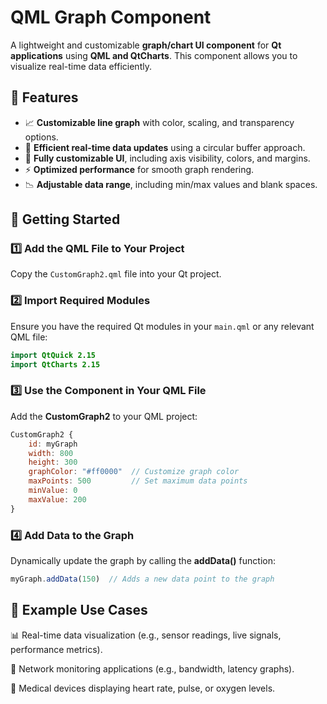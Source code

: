 # **QML Graph Component**  

A lightweight and customizable **graph/chart UI component** for **Qt applications** using **QML and QtCharts**. This component allows you to visualize real-time data efficiently.  

## **📌 Features**  

- 📈 **Customizable line graph** with color, scaling, and transparency options.  
- 🔄 **Efficient real-time data updates** using a circular buffer approach.  
- 🎨 **Fully customizable UI**, including axis visibility, colors, and margins.  
- ⚡ **Optimized performance** for smooth graph rendering.  
- 📉 **Adjustable data range**, including min/max values and blank spaces.  

## **🚀 Getting Started**  

### **1️⃣ Add the QML File to Your Project**  

Copy the `CustomGraph2.qml` file into your Qt project.  

### **2️⃣ Import Required Modules**  

Ensure you have the required Qt modules in your `main.qml` or any relevant QML file:  

```qml
import QtQuick 2.15
import QtCharts 2.15
```

### **3️⃣ Use the Component in Your QML File**  

Add the **CustomGraph2** to your QML project:  

```qml
CustomGraph2 {
    id: myGraph
    width: 800
    height: 300
    graphColor: "#ff0000"  // Customize graph color
    maxPoints: 500         // Set maximum data points
    minValue: 0
    maxValue: 200
}
```

### **4️⃣ Add Data to the Graph**

Dynamically update the graph by calling the **addData()** function:

```qml
myGraph.addData(150)  // Adds a new data point to the graph
```

## **📌 Example Use Cases**

📊 Real-time data visualization (e.g., sensor readings, live signals, performance metrics).

📡 Network monitoring applications (e.g., bandwidth, latency graphs).

🏥 Medical devices displaying heart rate, pulse, or oxygen levels.

